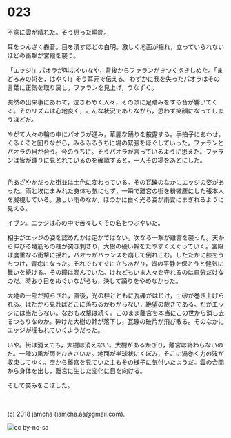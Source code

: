 # 023

不意に雲が晴れた。そう思った瞬間。  

耳をつんざく轟音。目を潰すほどの白明。激しく地面が揺れ，立っていられないほどの衝撃が宮殿を襲う。  

「エッジ!」パオラが叫ぶやいなや，背後からファランがきつく抱きしめた。「まどろみの術を，はやく!」そう耳元で伝える。わずかに我を失ったパオラはその言葉に正気を取り戻し，ファランを見上げ，うなずく。  

突然の出来事にあわて，泣きわめく人々，その頭に足踏みをする音が響いてくる。そのリズムは心地良く，こんな状況でありながら，思わず笑顔になってしまうほどだ。  

やがて人々の輪の中にパオラが進み，華麗な踊りを披露する。手拍子にあわせ，くるくると回りながら，みるみるうちに場の緊張をほぐしていった。ファランとパオラの目が合う。今のうちに。そうパオラが言っているように思えた。ファランは皆が踊りに見とれているのを確認すると，一人その場をあとにした。  

<br>  
色あざやかだった街並は土色に変わっている。その瓦礫のなかにエッジの姿があった。雨と埃にまみれた身体も気にせず，一瞬で離宮の街を粉微塵にした張本人を凝視している。激しい雨のなか，ほのかに白く光る姿が雨雲にまぎれるように見える。  

イヴン。エッジは心の中で苦々しくその名をつぶやいた。  

相手がエッジの姿を認めたかは定かではない。次なる一撃が離宮を襲った。天から伸びる幾筋もの柱が突き刺さり，大樹の硬い幹をたやすくえぐっていく。宮殿は度重なる衝撃に揺れ，パオラがバランスを崩して倒れこむ。したたかに膝をうちつけ，青痣になった。それでもすぐに立ちあがり，皆の平静を保とうと健気に舞いを続ける。その瞳は潤んでいた。けれどもいま人々を守れるのは自分だけなのだ。時おり目をぬぐいながらも，決して踊りをやめなかった。  

大地の一部が照らされ，直後，光の柱とともに瓦礫がはじけ，土砂が巻き上げられる。はたから見ればどこに落ちるかわからない，絶望の裁きである。だがエッジには当たらない。なおも攻撃は続く。このまま離宮を本当にこの世から消し去るつもりなのか。砕けた大樹の幹が落下し，瓦礫の破片が飛び散る。そのなかにエッジが埋もれていくようだった。  

いや。街は消えても，大樹は消えない。大樹があるかぎり，離宮は終わらないのだ。一陣の風が雨をひきさいた。地面が半球状にくぼみ，そこに渦巻く力の波が収束してゆく。空から離宮を見ていた主もその様子に気付いたようだ。雲の合間から身体を出し，離宮に生じた変化に目を向ける。  

そして笑みをこぼした。  

<br>  
<br>  
(c) 2018 jamcha (jamcha.aa@gmail.com).  

![cc by-nc-sa](http://i.creativecommons.org/l/by-nc-sa/4.0/88x31.png)